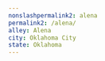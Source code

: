 ```yaml
---
﻿nonslashpermalink2: alena
permalink2: /alena/
alley: Alena
city: Oklahoma City
state: Oklahoma
---
```

